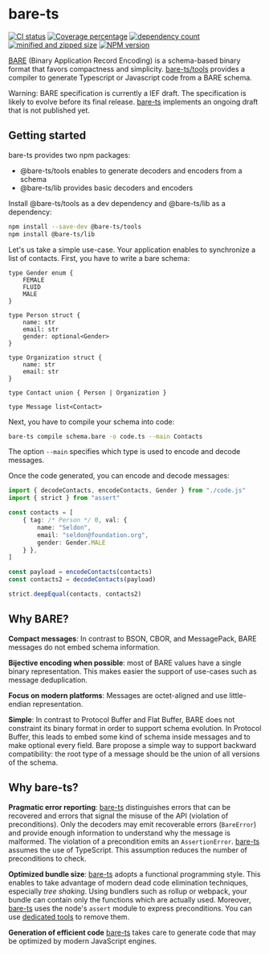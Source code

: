 # bare-ts

[![CI status][ci-img]][ci-url]
[![Coverage percentage][coveralls-img]][coveralls-url]
[![dependency count][bundlephobia-dep-img]][bundlephobia-url]
[![minified and zipped size][bundlephobia-minzip-img]][bundlephobia-url]
[![NPM version][npm-version-img]][npm-url]

[BARE][bare] (Binary Application Record Encoding) is a schema-based binary format that favors compactness and simplicity.
[bare-ts/tools](#) provides a compiler to generate Typescript or Javascript code from a BARE schema.

Warning: BARE specification is currently a IEF draft.
The specification is likely to evolve before its final release. [bare-ts](#) implements an ongoing draft that is not published yet.


## Getting started

bare-ts provides two npm packages:
- @bare-ts/tools enables to generate decoders and encoders from a schema
- @bare-ts/lib provides basic decoders and encoders

Install @bare-ts/tools as a dev dependency and @bare-ts/lib as a dependency:

```sh
npm install --save-dev @bare-ts/tools
npm install @bare-ts/lib
```

Let's us take a simple use-case.
Your application enables to synchronize a list of contacts.
First, you have to write a bare schema:

```zig
type Gender enum {
    FEMALE
    FLUID
    MALE
}

type Person struct {
    name: str
    email: str
    gender: optional<Gender>
}

type Organization struct {
    name: str
    email: str
}

type Contact union { Person | Organization }

type Message list<Contact>
```

Next, you have to compile your schema into code:

```sh
bare-ts compile schema.bare -o code.ts --main Contacts
```

The option `--main` specifies which type is used to encode and decode messages.

Once the code generated, you can encode and decode messages:

```ts
import { decodeContacts, encodeContacts, Gender } from "./code.js"
import { strict } from "assert"

const contacts = [
    { tag: /* Person */ 0, val: {
        name: "Seldon",
        email: "seldon@foundation.org",
        gender: Gender.MALE
    } },
]

const payload = encodeContacts(contacts)
const contacts2 = decodeContacts(payload)

strict.deepEqual(contacts, contacts2)
```


## Why BARE?

**Compact messages**: In contrast to BSON, CBOR, and MessagePack, BARE messages do not embed schema information.

**Bijective encoding when possible**: most of BARE values have a single binary representation. This makes easier the support of use-cases such as message deduplication.

**Focus on modern platforms**: Messages are octet-aligned and use little-endian representation.

**Simple**: In contrast to Protocol Buffer and Flat Buffer, BARE does not constraint its binary format in order to support schema evolution.
In Protocol Buffer, this leads to embed some kind of schema inside messages and to make optional every field.
Bare propose a simple way to support backward compatibility: the root type of a message should be the union of all versions of the schema.


## Why bare-ts?

**Pragmatic error reporting**: [bare-ts](#) distinguishes errors that can be recovered and errors that signal the misuse of the API (violation of preconditions).
Only the decoders may emit recoverable errors (`BareError`) and provide enough information to understand why the message is malformed.
The violation of a precondition emits an `AssertionError`.
[bare-ts](#) assumes the use of TypeScript.
This assumption reduces the number of preconditions to check.

**Optimized bundle size**: [bare-ts](#) adopts a functional programming style.
This enables to take advantage of modern dead code elimination techniques, especially _tree shaking_.
Using bundlers such as rollup or webpack, your bundle can contain only the functions which are actually used.
Moreover, [bare-ts](#) uses the node's `assert` module to express preconditions.
You can use [dedicated tools][unassert] to remove them.

**Generation of efficient code** [bare-ts](#) takes care to generate code that may be optimized by modern JavaScript engines.

[bare]: https://baremessages.org
[bare-ts-lib]: https://github.com/bare-ts/lib
[unassert]: https://github.com/unassert-js
[ci-img]: https://flat.badgen.net/github/checks/bare-ts/tools/?label=CI
[ci-url]: https://github.com/bare-ts/tools/actions/workflows/ci.yml
[npm-version-img]: https://flat.badgen.net/npm/v/@bare-ts/tools
[npm-url]: https://www.npmjs.com/package/@bare-ts/tools
[coveralls-img]: https://flat.badgen.net/coveralls/c/github/bare-ts/tools
[coveralls-url]: https://coveralls.io/github/bare-ts/tools?branch=main
[bundlephobia-minzip-img]: https://flat.badgen.net/bundlephobia/minzip/@bare-ts/tools?label=minzipped
[bundlephobia-dep-img]: https://flat.badgen.net/bundlephobia/dependency-count/@bare-ts/tools?label=dependency
[bundlephobia-url]: https://bundlephobia.com/package/@bare-ts/tools